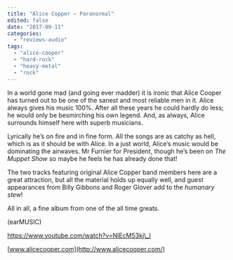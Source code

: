 ```yaml
---
title: "Alice Copper – Paranormal"
edited: false
date: "2017-09-11"
categories:
  - "reviews-audio"
tags:
  - "alice-cooper"
  - "hard-rock"
  - "heavy-metal"
  - "rock"
---
```


In a world gone mad (and going ever madder) it is ironic that Alice Cooper has turned out to be one of the sanest and most reliable men in it. Alice always gives his music 100%. After all these years he could hardly do less; he would only be besmirching his own legend. And, as always, Alice surrounds himself here with superb musicians.

Lyrically he’s on fire and in fine form. All the songs are as catchy as hell, which is as it should be with Alice. In a just world, Alice’s music would be dominating the airwaves. Mr Furnier for President, though he’s been on _The Muppet Show_ so maybe he feels he has already done that!

The two tracks featuring original Alice Copper band members here are a great attraction, but all the material holds up equally well, and guest appearances from Billy Gibbons and Roger Glover add to the _humanary stew_!

All in all, a fine album from one of the all time greats.

(earMUSIC)

https://www.youtube.com/watch?v=NlEcM53kj\_I

[www.alicecooper.com](http://www.alicecooper.com/)
